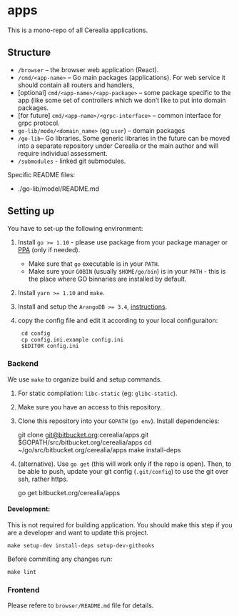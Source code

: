 # apps

This is a mono-repo of all Cerealia applications.


## Structure

+ `/browser` – the browser web application (React).
+ `/cmd/<app-name>` – Go main packages (applications). For web service it should contain all routers and handlers,
+ [optional] `cmd/<app-name>/<app-package>` – some package specific to the app (like some set of controllers which we don’t like to put into domain packages.
+ [for future] `cmd/<app-name>/<grpc-interface>` – common interface for grpc protocol.
+ `go-lib/mode/<domain_name>` (eg `user`) – domain packages
+ `/go-lib`– Go libraries. Some generic libraries in the future can be moved into a separate repository under Cerealia or the main author and will require individual assessment.
+ `/submodules` - linked git submodules.

Specific README files:

+ ./go-lib/model/README.md


## Setting up

You have to set-up the following environment:

1. Install `go >= 1.10` - please use package from your package manager or [PPA](https://github.com/golang/go/wiki/Ubuntu) (only if needed).
    * Make sure that `go` executable is in your `PATH`.
    * Make sure your `GOBIN` (usually `$HOME/go/bin`) is in your `PATH` - this is the place where GO binnaries are installed by default.
1. Install `yarn >= 1.10` and `make`.
1. Install and setup the `ArangoDB >= 3.4`, [instructions](https://docs.arangodb.com/3.4/Manual/GettingStarted/Installation.html).
1. copy the config file and edit it according to your local configuraiton:

        cd config
        cp config.ini.example config.ini
        $EDITOR config.ini


### Backend

We use `make` to organize build and setup commands.

1. For static compilation: `libc-static` (eg: `glibc-static`).
1. Make sure you have an access to this repository.
1. Clone this repository into your `GOPATH` (`go env`). Install dependencies:

	git clone git@bitbucket.org:cerealia/apps.git $GOPATH/src/bitbucket.org/cerealia/apps
	cd ~/go/src/bitbucket.org/cerealia/apps
	make install-deps

1. (alternative). Use `go get` (this will work only if the repo is open). Then, to be able to push, update your git config (`.git/config`) to use the git over ssh, rather https.

    go get bitbucket.org/cerealia/apps

#### Development:

This is not required for building application. You should make this step if you are a
developer and want to update this project.

	make setup-dev install-deps setup-dev-githooks

Before commiting any changes run:

	make lint

### Frontend

Please refere to `browser/README.md` file for details.
